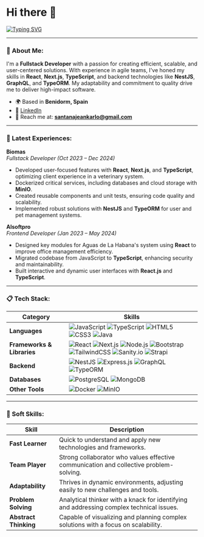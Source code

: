 # Hi there 👋

[![Typing SVG](https://readme-typing-svg.herokuapp.com?color=%2336BCF7&lines=I'm+Jean!;Welcome+to+my+profile!;Fullstack+Developer+%7C+Bilingual+%7C+Agile+Mindset)](https://git.io/typing-svg)

---

### 🚀 About Me:
I'm a **Fullstack Developer** with a passion for creating efficient, scalable, and user-centered solutions. With experience in agile teams, I've honed my skills in **React**, **Next.js**, **TypeScript**, and backend technologies like **NestJS**, **GraphQL**, and **TypeORM**. My adaptability and commitment to quality drive me to deliver high-impact software.

- 🌍 Based in **Benidorm, Spain**  
- 🔗 [LinkedIn](https://www.linkedin.com/in/jeankarlo-santana-romero-2bb0a92a8/)  
- 📧 Reach me at: **santanajeankarlo@gmail.com**

---

### 💼 Latest Experiences:

**Biomas**  
_Fullstack Developer (Oct 2023 – Dec 2024)_  
- Developed user-focused features with **React**, **Next.js**, and **TypeScript**, optimizing client experience in a veterinary system.  
- Dockerized critical services, including databases and cloud storage with **MinIO**.  
- Created reusable components and unit tests, ensuring code quality and scalability.  
- Implemented robust solutions with **NestJS** and **TypeORM** for user and pet management systems.

**Alsoftpro**  
_Frontend Developer (Jan 2023 – May 2024)_  
- Designed key modules for Aguas de La Habana's system using **React** to improve office management efficiency.  
- Migrated codebase from JavaScript to **TypeScript**, enhancing security and maintainability.  
- Built interactive and dynamic user interfaces with **React.js** and **TypeScript**.

---

### 📋 Tech Stack:
| Category                  | Skills                                                                                 |
|---------------------------|----------------------------------------------------------------------------------------|
| **Languages**             | ![JavaScript](https://img.shields.io/badge/javascript-%23323330.svg?style=for-the-badge&logo=javascript&logoColor=%23F7DF1E) ![TypeScript](https://img.shields.io/badge/-TypeScript-007ACC?style=flat-square&logo=typescript&logoColor=white)  ![HTML5](https://img.shields.io/badge/html5-%23E34F26.svg?style=for-the-badge&logo=html5&logoColor=white) ![CSS3](https://img.shields.io/badge/css3-%231572B6.svg?style=for-the-badge&logo=css3&logoColor=white) ![Java](https://img.shields.io/badge/java-%23ED8B00.svg?style=for-the-badge&logo=java&logoColor=white) |
| **Frameworks & Libraries**| ![React](https://img.shields.io/badge/react-%2361DAFB.svg?style=for-the-badge&logo=react&logoColor=white) ![Next.js](https://img.shields.io/badge/next.js-%23000000.svg?style=for-the-badge&logo=nextdotjs&logoColor=white) ![Node.js](https://img.shields.io/badge/node.js-%23339933.svg?style=for-the-badge&logo=node.js&logoColor=white) ![Bootstrap](https://img.shields.io/badge/bootstrap-%23563D7C.svg?style=for-the-badge&logo=bootstrap&logoColor=white) ![TailwindCSS](https://img.shields.io/badge/TailwindCSS-%2338B2AC.svg?style=for-the-badge&logo=tailwind-css&logoColor=white) ![Sanity.io](https://img.shields.io/badge/sanity.io-%23F03C02.svg?style=for-the-badge&logo=sanity&logoColor=white) ![Strapi](https://img.shields.io/badge/strapi-%230080FF.svg?style=for-the-badge&logo=strapi&logoColor=white) |
| **Backend**               | ![NestJS](https://img.shields.io/badge/nestjs-%23E0234E.svg?style=for-the-badge&logo=nestjs&logoColor=white) ![Express.js](https://img.shields.io/badge/express.js-%23404d59.svg?style=for-the-badge&logo=express&logoColor=%2361DAFB) ![GraphQL](https://img.shields.io/badge/-GraphQL-E10098?style=for-the-badge&logo=graphql&logoColor=white) ![TypeORM](https://img.shields.io/badge/TypeORM-%23FFDD00.svg?style=for-the-badge&logo=typeorm&logoColor=black) |
| **Databases**             | ![PostgreSQL](https://img.shields.io/badge/PostgreSQL-%23316192.svg?style=for-the-badge&logo=postgresql&logoColor=white) ![MongoDB](https://img.shields.io/badge/mongodb-%2347A248.svg?style=for-the-badge&logo=mongodb&logoColor=white) |
| **Other Tools**           | ![Docker](https://img.shields.io/badge/docker-%232496ED.svg?style=for-the-badge&logo=docker&logoColor=white) ![MinIO](https://img.shields.io/badge/MinIO-%23FF2020.svg?style=for-the-badge&logo=minio&logoColor=white) |

---

### 🤝 Soft Skills:
| Skill                | Description                                                                                 |
|----------------------|---------------------------------------------------------------------------------------------|
| **Fast Learner**     | Quick to understand and apply new technologies and frameworks.                              |
| **Team Player**      | Strong collaborator who values effective communication and collective problem-solving.      |
| **Adaptability**     | Thrives in dynamic environments, adjusting easily to new challenges and tools.              |
| **Problem Solving**  | Analytical thinker with a knack for identifying and addressing complex technical issues.    |
| **Abstract Thinking**| Capable of visualizing and planning complex solutions with a focus on scalability.          |

